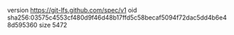 version https://git-lfs.github.com/spec/v1
oid sha256:03575c4553cf480d9f46d48b17ffd5c58becaf5094f72dac5dd4b6e48d595360
size 5472

